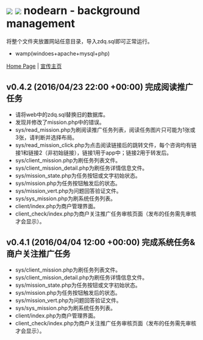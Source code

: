 ![](http://121.42.169.148/img/nav-logo.png)
![](http://121.42.169.148/img/logo_a.jpg)
nodearn - background management
=========================

将整个文件夹放置网站任意目录，导入zdq.sql即可正常运行。
* wamp(windoes+apache+mysql+php)

[Home Page](http://121.42.169.148/admin/client/) | [宣传主页](http://121.42.169.148/) 

v0.4.2 (2016/04/23 22:00 +00:00) 完成阅读推广任务
------------

* 请将web中的zdq.sql替换旧的数据库。
* 发现并修改了mission.php中的错误。
* sys/read_mission.php为刷阅读推广任务列表，阅读任务图片只可能为1张或3张，请判断并选择布局。
* sys/read_mission_click.php为点击阅读链接后的跳转文件，每个咨询均有链接1和链接2（非初始链接），链接1用于app中；链接2用于转发后。
* sys/client_mission.php为刷任务列表文件。
* sys/client_mission_detail.php为刷任务详情信息文件。
* sys/mission_state.php为任务按钮或文字初始状态。
* sys/mission.php为任务按钮触发后的状态。
* sys/mission_vert.php为问题回答验证文件。
* sys/sys_mission.php为刷系统任务列表。
* client/index.php为商户管理界面。
* client_check/index.php为商户关注推广任务审核页面（发布的任务需先审核才会显示）。


v0.4.1 (2016/04/04 12:00 +00:00) 完成系统任务&商户关注推广任务
------------

* sys/client_mission.php为刷任务列表文件。
* sys/client_mission_detail.php为刷任务详情信息文件。
* sys/mission_state.php为任务按钮或文字初始状态。
* sys/mission.php为任务按钮触发后的状态。
* sys/mission_vert.php为问题回答验证文件。
* sys/sys_mission.php为刷系统任务列表。
* client/index.php为商户管理界面。
* client_check/index.php为商户关注推广任务审核页面（发布的任务需先审核才会显示）。
